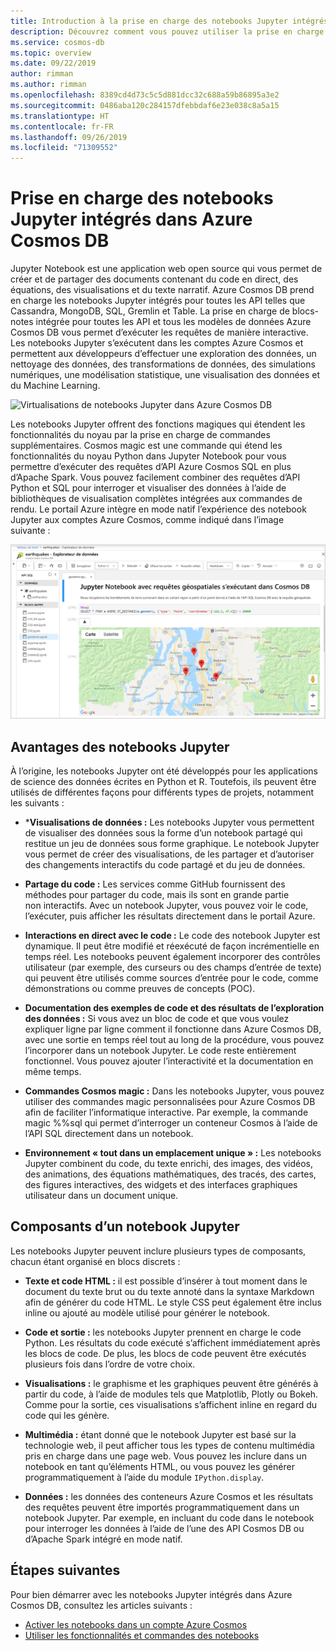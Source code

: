 ```yaml
---
title: Introduction à la prise en charge des notebooks Jupyter intégrés dans Azure Cosmos DB
description: Découvrez comment vous pouvez utiliser la prise en charge des notebooks Jupyter intégrés dans Azure Cosmos DB pour exécuter des requêtes de manière interactive.
ms.service: cosmos-db
ms.topic: overview
ms.date: 09/22/2019
author: rimman
ms.author: rimman
ms.openlocfilehash: 8389cd4d73c5c5d881dcc32c688a59b86895a3e2
ms.sourcegitcommit: 0486aba120c284157dfebbdaf6e23e038c8a5a15
ms.translationtype: HT
ms.contentlocale: fr-FR
ms.lasthandoff: 09/26/2019
ms.locfileid: "71309552"
---
```

# <a name="built-in-jupyter-notebooks-support-in-azure-cosmos-db"></a>Prise en charge des notebooks Jupyter intégrés dans Azure Cosmos DB

Jupyter Notebook est une application web open source qui vous permet de créer et de partager des documents contenant du code en direct, des équations, des visualisations et du texte narratif. Azure Cosmos DB prend en charge les notebooks Jupyter intégrés pour toutes les API telles que Cassandra, MongoDB, SQL, Gremlin et Table. La prise en charge de blocs-notes intégrée pour toutes les API et tous les modèles de données Azure Cosmos DB vous permet d’exécuter les requêtes de manière interactive. Les notebooks Jupyter s’exécutent dans les comptes Azure Cosmos et permettent aux développeurs d’effectuer une exploration des données, un nettoyage des données, des transformations de données, des simulations numériques, une modélisation statistique, une visualisation des données et du Machine Learning.

![Virtualisations de notebooks Jupyter dans Azure Cosmos DB](./media/cosmosdb-jupyter-notebooks/cosmos-notebooks-overview.png)

Les notebooks Jupyter offrent des fonctions magiques qui étendent les fonctionnalités du noyau par la prise en charge de commandes supplémentaires. Cosmos magic est une commande qui étend les fonctionnalités du noyau Python dans Jupyter Notebook pour vous permettre d’exécuter des requêtes d’API Azure Cosmos SQL en plus d’Apache Spark. Vous pouvez facilement combiner des requêtes d’API Python et SQL pour interroger et visualiser des données à l’aide de bibliothèques de visualisation complètes intégrées aux commandes de rendu.
Le portail Azure intègre en mode natif l’expérience des notebook Jupyter aux comptes Azure Cosmos, comme indiqué dans l’image suivante :

![Prise en charge de blocs-notes Jupyter dans Azure Cosmos DB](./media/cosmosdb-jupyter-notebooks/jupyter-notebooks-portal.png)

## <a name="benefits-of-jupyter-notebooks"></a>Avantages des notebooks Jupyter

À l’origine, les notebooks Jupyter ont été développés pour les applications de science des données écrites en Python et R. Toutefois, ils peuvent être utilisés de différentes façons pour différents types de projets, notamment les suivants :

* ***Visualisations de données :** Les notebooks Jupyter vous permettent de visualiser des données sous la forme d’un notebook partagé qui restitue un jeu de données sous forme graphique. Le notebook Jupyter vous permet de créer des visualisations, de les partager et d’autoriser des changements interactifs du code partagé et du jeu de données.

* **Partage du code :** Les services comme GitHub fournissent des méthodes pour partager du code, mais ils sont en grande partie non interactifs. Avec un notebook Jupyter, vous pouvez voir le code, l’exécuter, puis afficher les résultats directement dans le portail Azure.

* **Interactions en direct avec le code :** Le code des notebook Jupyter est dynamique. Il peut être modifié et réexécuté de façon incrémentielle en temps réel. Les notebooks peuvent également incorporer des contrôles utilisateur (par exemple, des curseurs ou des champs d’entrée de texte) qui peuvent être utilisés comme sources d’entrée pour le code, comme démonstrations ou comme preuves de concepts (POC).

* **Documentation des exemples de code et des résultats de l’exploration des données :** Si vous avez un bloc de code et que vous voulez expliquer ligne par ligne comment il fonctionne dans Azure Cosmos DB, avec une sortie en temps réel tout au long de la procédure, vous pouvez l’incorporer dans un notebook Jupyter. Le code reste entièrement fonctionnel. Vous pouvez ajouter l’interactivité et la documentation en même temps.

* **Commandes Cosmos magic :** Dans les notebooks Jupyter, vous pouvez utiliser des commandes magic personnalisées pour Azure Cosmos DB afin de faciliter l’informatique interactive. Par exemple, la commande magic %%sql qui permet d’interroger un conteneur Cosmos à l’aide de l’API SQL directement dans un notebook.

* **Environnement « tout dans un emplacement unique » :** Les notebooks Jupyter combinent du code, du texte enrichi, des images, des vidéos, des animations, des équations mathématiques, des tracés, des cartes, des figures interactives, des widgets et des interfaces graphiques utilisateur dans un document unique.

## <a name="components-of-a-jupyter-notebook"></a>Composants d’un notebook Jupyter

Les notebooks Jupyter peuvent inclure plusieurs types de composants, chacun étant organisé en blocs discrets :

* **Texte et code HTML :** il est possible d’insérer à tout moment dans le document du texte brut ou du texte annoté dans la syntaxe Markdown afin de générer du code HTML. Le style CSS peut également être inclus inline ou ajouté au modèle utilisé pour générer le notebook.

* **Code et sortie :** les notebooks Jupyter prennent en charge le code Python. Les résultats du code exécuté s’affichent immédiatement après les blocs de code. De plus, les blocs de code peuvent être exécutés plusieurs fois dans l’ordre de votre choix.

* **Visualisations :** le graphisme et les graphiques peuvent être générés à partir du code, à l’aide de modules tels que Matplotlib, Plotly ou Bokeh. Comme pour la sortie, ces visualisations s’affichent inline en regard du code qui les génère.

* **Multimédia :** étant donné que le notebook Jupyter est basé sur la technologie web, il peut afficher tous les types de contenu multimédia pris en charge dans une page web. Vous pouvez les inclure dans un notebook en tant qu’éléments HTML, ou vous pouvez les générer programmatiquement à l’aide du module `IPython.display`.

* **Données :** les données des conteneurs Azure Cosmos et les résultats des requêtes peuvent être importés programmatiquement dans un notebook Jupyter. Par exemple, en incluant du code dans le notebook pour interroger les données à l’aide de l’une des API Cosmos DB ou d’Apache Spark intégré en mode natif.

## <a name="next-steps"></a>Étapes suivantes

Pour bien démarrer avec les notebooks Jupyter intégrés dans Azure Cosmos DB, consultez les articles suivants :

* [Activer les notebooks dans un compte Azure Cosmos](enable-notebooks.md)
* [Utiliser les fonctionnalités et commandes des notebooks](use-notebook-features-and-commands.md)




